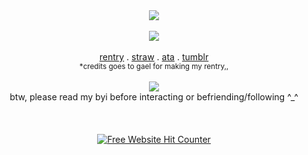 <div align=center><img src="https://noneofurbuisnessgrraaaa.carrd.co/assets/images/gallery01/8ce79e70.gif?v=07360a13"/>
<br></br>
<div align=center><img src="https://noneofurbuisnessgrraaaa.carrd.co/assets/images/gallery01/0fb94317.jpg?v=0826bf24"/> 
<br></br>
<a href="https://rentry.co/magentaneon" rel="nofollow">rentry</a> . 
<a href="https://missingt3xture.straw.page" rel="nofollow">straw</a> . 
<a href="https://magentaneon.atabook.org/" rel="nofollow">ata</a> . 
<a href="https://www.tumblr.com/blog/missingt3xture" rel="nofollow">tumblr</a>
<div align=center><sub>*credits goes to gael for making my rentry,,</sub>
<br></br>

<div align=center><img src="https://noneofurbuisnessgrraaaa.carrd.co/assets/images/gallery01/d88d90ce.png?v=07360a13"/>
<div align=center> btw, please read my byi before interacting or befriending/following ^_^
<br></br>
<br></br>
<div align='center'><a href='https://www.free-website-hit-counter.com'><img src='https://www.free-website-hit-counter.com/zc.php?d=4&id=4153&s=55' border='0' alt='Free Website Hit Counter'>

